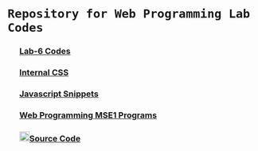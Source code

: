 # `Repository for Web Programming Lab Codes`

<div>

<ul>
  
  <h3><a href="https://github.com/sachindsilva16/WebP-Lab-Code/tree/main/lab6">Lab-6 Codes</a></h3>
    <h3><a href="https://github.com/sachindsilva16/WebP-Lab-Code/tree/main/Internal-CSS">Internal CSS</a></h3>
    <h3><a href="https://github.com/sachindsilva16/WebP-Lab-Code/tree/main/javascript%20II">Javascript Snippets</a></h3>
    <h3><a href="https://github.com/sachindsilva16/WebP-Lab-Code/blob/main/WEB_MSE01/">Web Programming MSE1 Programs</a>
      <h3><a href="https://sachindsilva16.github.io/WebP-Lab-Codes/WEB_MSE01.rar"><img src="https://github.com/sachindsilva16/WebP-Lab-Codes/blob/gh-pages/logos/zip.png?raw=true" height="20" width="20">Source Code</a></h3>
      
      
</ul>

